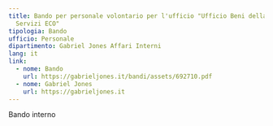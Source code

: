 ```yaml
---
title: Bando per personale volontario per l'ufficio "Ufficio Beni della Terra e
  Servizi ECO"
tipologia: Bando
ufficio: Personale
dipartimento: Gabriel Jones Affari Interni
lang: it
link:
  - nome: Bando
    url: https://gabrieljones.it/bandi/assets/692710.pdf
  - nome: Gabriel Jones
    url: https://gabrieljones.it
---
```

Bando interno